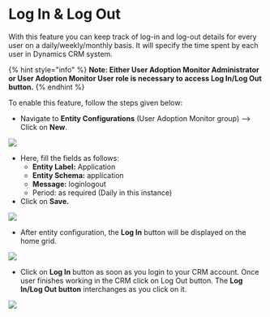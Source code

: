 # Log In & Log Out

With this feature you can keep track of log-in and log-out details for every user on a daily/weekly/monthly basis. It will specify the time spent by each user in Dynamics CRM system.&#x20;

{% hint style="info" %}
**Note: Either User Adoption Monitor Administrator or User Adoption Monitor User role is necessary to access Log In/Log Out button.**
{% endhint %}

To enable this feature, follow the steps given below:

* Navigate to **Entity Configurations** (User Adoption Monitor group) --> Click on **New**.

![](../../../.gitbook/assets/Log\_1.png)

* Here, fill the fields as follows:
  * **Entity Label:** Application&#x20;
  * **Entity Schema:** application&#x20;
  * **Message:** loginlogout&#x20;
  * Period: as required (Daily in this instance)
* Click on **Save.**

![](../../../.gitbook/assets/Log\_2.png)

* After entity configuration, the **Log In** button will be displayed on the home grid.

![](../../../.gitbook/assets/Log\_3.png)

* Click on **Log In** button as soon as you login to your CRM account. Once user finishes working in the CRM click on Log Out button. The **Log In/Log Out button** interchanges as you click on it.

![](../../../.gitbook/assets/Log\_4.png)



